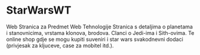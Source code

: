 # StarWarsWT
Web Stranica za Predmet Web Tehnologije
Stranica s detaljima o planetama i stanovnicima, vrstama klonova, brodova. Clanci o Jedi-ima i Sith-ovima. Te online shop gdje se mogu kupiti suveniri i star wars svakodnevni dodaci (privjesak za kljuceve, case za mobitel itd.).
